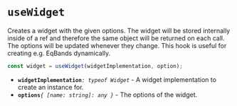 # `useWidget`

Creates a widget with the given options. The widget will be stored
internally inside of a ref and therefore the same object will be returned
on each call.
The options will be updated whenever they change.
This hook is useful for creating e.g. EqBands dynamically.

```ts
const widget = useWidget(widgetImplementation, option);
```

- **`widgetImplementation`**_`: typeof Widget`_ - A widget implementation to
  create an instance for.
- **`options`**_`{ [name: string]: any }`_ - The options of the widget.
